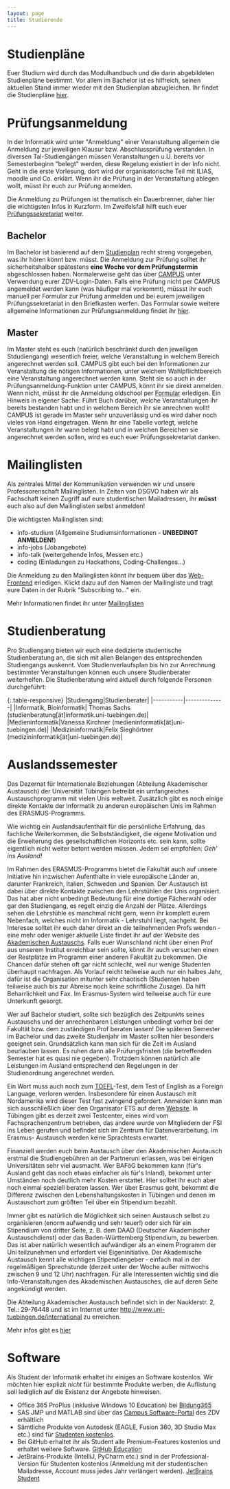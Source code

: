 ```yaml
---
layout: page
title: Studierende
---
```


# Studienpläne
Euer Studium wird durch das Modulhandbuch und die darin abgebildeten Studienpläne bestimmt. Vor allem im Bachelor ist es hilfreich, seinen aktuellen Stand immer wieder mit den Studienplan abzugleichen. Ihr findet die Studienpläne [hier](https://uni-tuebingen.de/fakultaeten/mathematisch-naturwissenschaftliche-fakultaet/fachbereiche/informatik/studium/downloads/studienplaene/).

# Prüfungsanmeldung
In der Informatik wird unter "Anmeldung" einer Veranstaltung allgemein die Anmeldung zur jeweiligen Klausur bzw. Abschlussprüfung verstanden. In diversen Tal-Studiengängen müssen Veranstaltungen u.U. bereits vor Semesterbeginn "belegt" werden, diese Regelung existiert in der Info nicht. Geht in die erste Vorlesung, dort wird der organisatorische Teil mit ILIAS, moodle und Co. erklärt. Wenn ihr die Prüfung in der Veranstaltung ablegen wollt, müsst ihr euch zur Prüfung anmelden.

Die Anmeldung zu Prüfungen ist thematisch ein Dauerbrenner, daher hier die wichtigsten Infos in Kurzform. Im Zweifelsfall hilft euch euer [Prüfungssekretariat](https://uni-tuebingen.de/de/74384) weiter.

## Bachelor
Im Bachelor ist basierend auf dem [Studienplan](https://uni-tuebingen.de/fakultaeten/mathematisch-naturwissenschaftliche-fakultaet/fachbereiche/informatik/studium/downloads/studienplaene/) recht streng vorgegeben, was ihr hören könnt bzw. müsst. Die Anmeldung zur Prüfung solltet ihr sicherheitshalber spätestens **eine Woche vor dem Prüfungstermin** abgeschlossen haben. Normalerweise geht das über [CAMPUS](http://campus.verwaltung.uni-tuebingen.de/) unter Verwendung eurer ZDV-Login-Daten. Falls eine Prüfung nicht per CAMPUS angemeldet werden kann (was häufiger mal vorkommt), müssst ihr euch manuell per Formular zur Prüfung anmelden und bei eurem jeweiligen Prüfungssekretariat in den Briefkasten werfen.
Das Formular sowie weitere allgemeine Informationen zur Prüfungsanmeldung findet ihr [hier](https://uni-tuebingen.de/fakultaeten/mathematisch-naturwissenschaftliche-fakultaet/fachbereiche/informatik/studium/downloads/informationen-und-formulare).

## Master
Im Master steht es euch (natürlich beschränkt durch den jeweiligen Stdudiengang) wesentlich freier, welche Veranstaltung in welchem Bereich angerechnet werden soll. CAMPUS gibt euch bei den Informationen zur Veranstaltung die nötigen Informationen, unter welchem Wahlpflichtbereich eine Veranstaltung angerechnet werden kann. Steht sie so auch in der Prüfungsanmeldung-Funktion unter CAMPUS, könnt ihr sie direkt anmelden. Wenn nicht, müsst ihr die Anmeldung oldschool per [Formular](https://uni-tuebingen.de/fakultaeten/mathematisch-naturwissenschaftliche-fakultaet/fachbereiche/informatik/studium/downloads/informationen-und-formulare/) erledigen.
Ein Hinweis in eigener Sache: Führt Buch darüber, welche Veranstaltungen ihr bereits bestanden habt und in welchem Bereich ihr sie anrechnen wollt! CAMPUS ist gerade im Master sehr unzuverlässig und es wird daher noch vieles von Hand eingetragen. Wenn ihr eine Tabelle vorlegt, welche Veranstaltungen ihr wann belegt habt und in welchen Bereichen sie angerechnet werden sollen, wird es euch euer Prüfungssekretariat danken.

# Mailinglisten
Als zentrales Mittel der Kommunikation verwenden wir und unsere Professorenschaft Mailinglisten. In Zeiten von DSGVO haben wir als Fachschaft keinen Zugriff auf eure studentischen Mailadressen, ihr **müsst** euch also auf den Mailinglisten selbst anmelden!

Die wichtigsten Mailinglisten sind:

* info-studium (Allgemeine Studiumsinformationen - **UNBEDINGT ANMELDEN!**)
* info-jobs (Jobangebote)
* info-talk (weitergehende Infos, Messen etc.)
* coding (Einladungen zu Hackathons, Coding-Challenges...)

Die Anmeldung zu den Mailinglisten könnt ihr bequem über das [Web-Frontend](https://www.fsi.uni-tuebingen.de/mailman/listinfo) erledigen. Klickt dazu auf den Namen der Mailingliste und tragt eure Daten in der Rubrik "Subscribing to..." ein.

Mehr Informationen findet ihr unter [Mailinglisten](/infos/maillists)

# Studienberatung
Pro Studiengang bieten wir euch eine dedizierte studentische Studienberatung an, die sich mit allen Belangen des entsprechenden Studiengangs auskennt. Vom Studienverlaufsplan bis hin zur Anrechnung bestimmter Veranstaltungen können euch unsere Studienberater weiterhelfen. Die Studienberatung wird aktuell durch folgende Personen durchgeführt:

{:.table-responsive}
|Studiengang|Studienberater|
|-----------|--------------|
|Informatik, Bioinformatik| Thomas Sachs (studienberatung[ät]informatik.uni-tuebingen.de)|
|Medieninformatik|Vanessa Kirchner (medieninformatik[ät]uni-tuebingen.de)|
|Medizininformatik|Felix Sieghörtner (medizininformatik[ät]uni-tuebingen.de)|

# Auslandssemester
Das Dezernat für Internationale Beziehungen (Abteilung Akademischer Austausch) der Universität Tübingen betreibt ein umfangreiches Austauschprogramm mit vielen Unis weltweit. Zusätzlich gibt es noch einige direkte Kontakte der Informatik zu anderen europäischen Unis im Rahmen des ERASMUS-Programms.

Wie wichtig ein Auslandsaufenthalt für die persönliche Erfahrung, das fachliche Weiterkommen, die Selbstständigkeit, die eigene Motivation und die Erweiterung des gesellschaftlichen Horizonts etc. sein kann, sollte eigentlich nicht weiter betont werden müssen. Jedem sei empfohlen: *Geh' ins Ausland!*

Im Rahmen des ERASMUS-Programms bietet die Fakultät auch auf unsere Initiative hin inzwischen Aufenthalte in viele europäische Länder an, darunter Frankreich, Italien, Schweden und Spanien. Der Austausch ist dabei über direkte Kontakte zwischen den Lehrstühlen der Unis organisiert. Das hat aber nicht unbedingt Bedeutung für eine dortige Fächerwahl oder gar den Studiengang, es regelt einzig die Anzahl der Plätze. Allerdings sehen die Lehrstühle es manchmal nicht gern, wenn ihr komplett eurem Nebenfach, welches nicht im Informatik - Lehrstuhl liegt, nachgeht.
Bei Interesse solltet ihr euch daher direkt an die teilnehmenden Profs wenden - eine mehr oder weniger aktuelle Liste findet ihr auf der Website des [Akademischen Austauschs](http://www.uni-tuebingen.de/international). Falls euer Wunschland nicht über einen Prof aus unserem Institut erreichbar sein sollte, könnt ihr auch versuchen einen der Restplätze im Programm einer anderen Fakultät zu bekommen. Die Chancen dafür stehen oft gar nicht schlecht, weil nur wenige Studenten überhaupt nachfragen. Als Vorlauf reicht teilweise auch nur ein halbes Jahr, dafür ist die Organisation mitunter sehr chaotisch (Studenten haben teilweise auch bis zur Abreise noch keine schriftliche Zusage). Da hilft Beharrlichkeit und Fax.  Im Erasmus-System wird teilweise auch für eure Unterkunft gesorgt.

Wer auf Bachelor studiert, sollte sich bezüglich des Zeitpunkts seines Austauschs und der anrechenbaren Leistungen unbedingt vorher bei der Fakultät bzw. dem zuständigen Prof beraten lassen! Die späteren Semester im Bachelor und das zweite Studienjahr im Master sollten hier besonders geeignet sein. Grundsätzlich kann man sich für die Zeit im Ausland beurlauben lassen. Es ruhen dann alle Prüfungsfristen (die betreffenden Semester hat es quasi nie gegeben). Trotzdem können natürlich alle Leistungen im Ausland entsprechend den Regelungen in der Studienordnung angerechnet werden.

Ein Wort muss auch noch zum [TOEFL](infos/toefel)-Test, dem Test of English as a Foreign Language, verloren werden. Insbesondere für einen Austausch mit Nordamerika wird dieser Test fast zwingend gefordert. Anmelden kann man sich ausschließlich über den Organisator ETS auf deren [Website](http://www.ets.org/toefl). In Tübingen gibt es derzeit zwei Testcenter, eines wird vom Fachsprachenzentrum betrieben, das andere wurde von Mitgliedern der FSI ins Leben gerufen und befindet sich im Zentrum für Datenverarbeitung. Im Erasmus- Austausch werden keine Sprachtests erwartet.

Finanziell werden euch beim Austausch über den Akademischen Austausch erstmal die Studiengebühren an der Partneruni erlassen, was bei einigen Universitäten sehr viel ausmacht.  Wer BAFöG bekommen kann (für's Ausland geht das noch etwas einfacher als für's Inland), bekommt unter Umständen noch deutlich mehr Kosten erstattet. Hier solltet ihr euch aber noch einmal speziell beraten lassen. Wer über Erasmus geht, bekommt die Differenz zwischen den Lebenshaltungskosten in Tübingen und denen im Austauschort zum größten Teil über ein Stipendium bezahlt.

Immer gibt es natürlich die Möglichkeit sich seinen Austausch selbst zu organisieren (enorm aufwendig und sehr teuer!) oder sich für ein Stipendium von dritter Seite, z. B. dem DAAD (Deutscher Akademischer Austauschdienst) oder das Baden-Württemberg Stipendium, zu bewerben.  Das ist aber natürlich wesentlich aufwändiger als an einem Programm der Uni teilzunehmen und erfordert viel Eigeninitiative. Der Akademische Austausch kennt alle wichtigen Stipendiengeber - einfach mal in der regelmäßigen Sprechstunde (derzeit unter der Woche außer mittwochs zwischen 9 und 12 Uhr) nachfragen. Für alle Interessenten wichtig sind die Info-Veranstaltungen des Akademischen Austausches, die auf deren Seite angekündigt werden.

Die Abteilung Akademischer Austausch befindet sich in der
Nauklerstr. 2, Tel.: 29-76448 und ist im Internet unter <http://www.uni-tuebingen.de/international> zu erreichen.

Mehr infos gibt es [hier](/infos/ausland)

# Software
Als Student der Informatik erhaltet ihr einiges an Software kostenlos. Wir möchten hier explizit *nicht* für bestimmte Produkte werben, die Auflistung soll lediglich auf die Existenz der Angebote hinweisen.

* Office 365 ProPlus (inklusive Windows 10 Education) bei [Bildung365](https://bildung365.de)
* SAS JMP und MATLAB sind über das [Campus Software-Portal](https://campussoftware.zdv.uni-tuebingen.de/) des ZDV erhältlich
* Sämtliche Produkte von Autodesk (EAGLE, Fusion 360, 3D Studio Max etc.) sind für [Studenten kostenlos](https://www.autodesk.de/education/free-educational-software).
* Bei GitHub erhaltet ihr als Student alle Premium-Features kostenlos und erhaltet weitere Software. [GitHub Education](https://education.github.com/pack)
* JetBrains-Produkte (IntelliJ, PyCharm etc.) sind in der Professional-Version für Studenten kostenlos (Anmeldung mit der studentischen Mailadresse, Account muss jedes Jahr verlängert werden). [JetBrains Student](https://www.jetbrains.com/student/)
